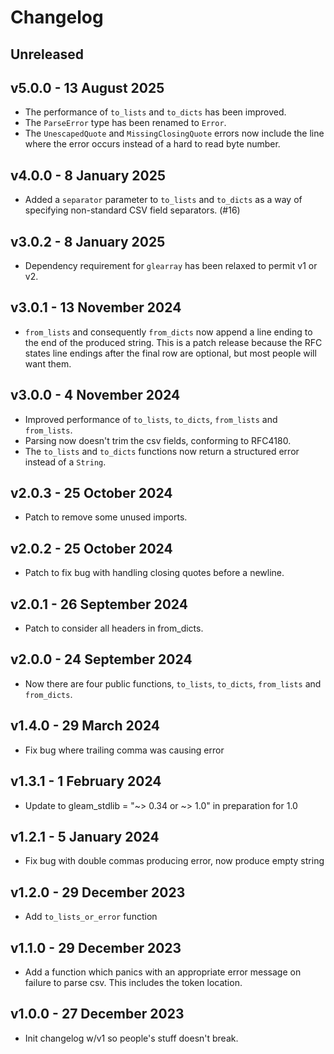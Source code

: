 # Changelog

## Unreleased

## v5.0.0 - 13 August 2025
- The performance of `to_lists` and `to_dicts` has been improved.
- The `ParseError` type has been renamed to `Error`.
- The `UnescapedQuote` and `MissingClosingQuote` errors now include the line
  where the error occurs instead of a hard to read byte number.

## v4.0.0 - 8 January 2025
- Added a `separator` parameter to `to_lists` and `to_dicts` as a way of specifying
  non-standard CSV field separators. (#16)

## v3.0.2 - 8 January 2025
- Dependency requirement for `glearray` has been relaxed to permit v1 or v2.

## v3.0.1 - 13 November 2024
- `from_lists` and consequently `from_dicts` now append a line ending to the end
  of the produced string. This is a patch release because the RFC states line endings
  after the final row are optional, but most people will want them.

## v3.0.0 - 4 November 2024
- Improved performance of `to_lists`, `to_dicts`, `from_lists` and `from_lists`.
- Parsing now doesn't trim the csv fields, conforming to RFC4180.
- The `to_lists` and `to_dicts` functions now return a structured error instead
  of a `String`.

## v2.0.3 - 25 October 2024
- Patch to remove some unused imports.

## v2.0.2 - 25 October 2024
- Patch to fix bug with handling closing quotes before a newline.

## v2.0.1 - 26 September 2024
- Patch to consider all headers in from_dicts.

## v2.0.0 - 24 September 2024
- Now there are four public functions, `to_lists`, `to_dicts`, `from_lists` and `from_dicts`.

## v1.4.0 - 29 March 2024
- Fix bug where trailing comma was causing error

## v1.3.1 - 1 February 2024
- Update to gleam_stdlib = "~> 0.34 or ~> 1.0" in preparation for 1.0

## v1.2.1 - 5 January 2024
- Fix bug with double commas producing error, now produce empty string

## v1.2.0 - 29 December 2023
- Add `to_lists_or_error` function

## v1.1.0 - 29 December 2023
- Add a function which panics with an appropriate error message on failure to 
  parse csv. This includes the token location.

## v1.0.0 - 27 December 2023
- Init changelog w/v1 so people's stuff doesn't break.

